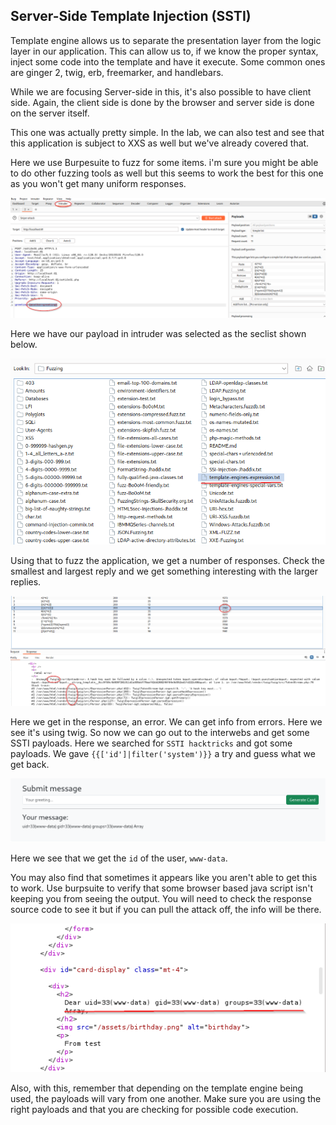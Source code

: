 ## Server-Side Template Injection (SSTI)

Template engine allows us to separate the presentation layer from the logic layer in our application.  This can allow us to, if we know the proper syntax, inject some code into the template and have it execute.  Some common ones are ginger 2, twig, erb, freemarker, and handlebars.

While we are focusing Server-side in this, it's also possible to have client side.  Again, the client side is done by the browser and server side is done on the server itself.

This one was actually pretty simple.  In the lab, we can also test and see that this application is subject to XXS as well but we've already covered that.

Here we use Burpesuite to fuzz for some items.  i'm sure you might be able to do other fuzzing tools as well but this seems to work the best for this one as you won't get many uniform responses.

![ScreenShot10.png](Images2/Screenshot10.png)

Here we have our payload in intruder was selected as the seclist shown below.

![ScreenShot11.png](Images2/Screenshot11.png)

Using that to fuzz the application, we get a number of responses.  Check the smallest and largest reply and we get something interesting with the larger replies.

![ScreenShot12.png](Images2/Screenshot12.png)

Here we get in the response, an error.  We can get info from errors.  Here we see it's using twig.  So now we can go out to the interwebs and get some SSTI payloads.  Here we searched for `SSTI hacktricks` and got some payloads.  We gave `{{['id']|filter('system')}}` a try and guess what we get back.

![ScreenShot13.png](Images2/Screenshot13.png)

Here we see that we get the `id` of the user, `www-data`.

You may also find that sometimes it appears like you aren't able to get this to work.  Use burpsuite to verify that some browser based java script isn't keeping you from seeing the output.  You will need to check the response source code to see it but if you can pull the attack off, the info will be there.

![ScreenShot14.png](Images2/Screenshot14.png)

Also, with this, remember that depending on the template engine being used, the payloads will vary from one another.  Make sure you are using the right payloads and that you are checking for possible code execution.
